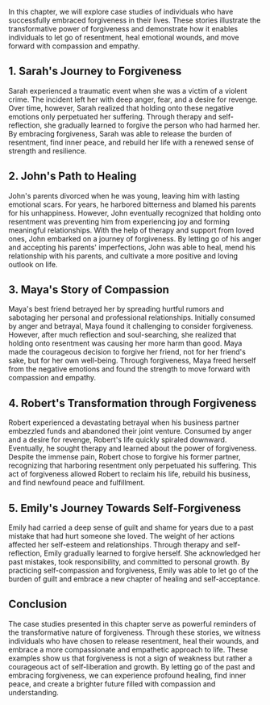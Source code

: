 
In this chapter, we will explore case studies of individuals who have successfully embraced forgiveness in their lives. These stories illustrate the transformative power of forgiveness and demonstrate how it enables individuals to let go of resentment, heal emotional wounds, and move forward with compassion and empathy.

## 1\. Sarah's Journey to Forgiveness

Sarah experienced a traumatic event when she was a victim of a violent crime. The incident left her with deep anger, fear, and a desire for revenge. Over time, however, Sarah realized that holding onto these negative emotions only perpetuated her suffering. Through therapy and self-reflection, she gradually learned to forgive the person who had harmed her. By embracing forgiveness, Sarah was able to release the burden of resentment, find inner peace, and rebuild her life with a renewed sense of strength and resilience.

## 2\. John's Path to Healing

John's parents divorced when he was young, leaving him with lasting emotional scars. For years, he harbored bitterness and blamed his parents for his unhappiness. However, John eventually recognized that holding onto resentment was preventing him from experiencing joy and forming meaningful relationships. With the help of therapy and support from loved ones, John embarked on a journey of forgiveness. By letting go of his anger and accepting his parents' imperfections, John was able to heal, mend his relationship with his parents, and cultivate a more positive and loving outlook on life.

## 3\. Maya's Story of Compassion

Maya's best friend betrayed her by spreading hurtful rumors and sabotaging her personal and professional relationships. Initially consumed by anger and betrayal, Maya found it challenging to consider forgiveness. However, after much reflection and soul-searching, she realized that holding onto resentment was causing her more harm than good. Maya made the courageous decision to forgive her friend, not for her friend's sake, but for her own well-being. Through forgiveness, Maya freed herself from the negative emotions and found the strength to move forward with compassion and empathy.

## 4\. Robert's Transformation through Forgiveness

Robert experienced a devastating betrayal when his business partner embezzled funds and abandoned their joint venture. Consumed by anger and a desire for revenge, Robert's life quickly spiraled downward. Eventually, he sought therapy and learned about the power of forgiveness. Despite the immense pain, Robert chose to forgive his former partner, recognizing that harboring resentment only perpetuated his suffering. This act of forgiveness allowed Robert to reclaim his life, rebuild his business, and find newfound peace and fulfillment.

## 5\. Emily's Journey Towards Self-Forgiveness

Emily had carried a deep sense of guilt and shame for years due to a past mistake that had hurt someone she loved. The weight of her actions affected her self-esteem and relationships. Through therapy and self-reflection, Emily gradually learned to forgive herself. She acknowledged her past mistakes, took responsibility, and committed to personal growth. By practicing self-compassion and forgiveness, Emily was able to let go of the burden of guilt and embrace a new chapter of healing and self-acceptance.

## Conclusion

The case studies presented in this chapter serve as powerful reminders of the transformative nature of forgiveness. Through these stories, we witness individuals who have chosen to release resentment, heal their wounds, and embrace a more compassionate and empathetic approach to life. These examples show us that forgiveness is not a sign of weakness but rather a courageous act of self-liberation and growth. By letting go of the past and embracing forgiveness, we can experience profound healing, find inner peace, and create a brighter future filled with compassion and understanding.

